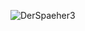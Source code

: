 ![DerSpaeher3](https://github.com/yuankong666/Ultimate-RAT-Collection/assets/128066597/d32b7057-94bd-477f-8db6-304169b18f52)
